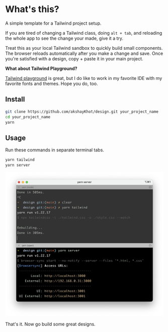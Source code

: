 # What's this?

A simple template for a Tailwind project setup. 

If you are tired of changing a Tailwind class, doing `alt + tab`, and reloading the whole app to see the change your made, give it a try.  

Treat this as your local Tailwind sandbox to quickly build small components. The browser reloads automatically after you make a change and save. Once you're satisfied with a design, copy + paste it in your main project.

**What about Tailwind Playground?**

[Tailwind playground](https://play.tailwindcss.com/) is great, but I do like to work in my favorite IDE with my favorite fonts and themes. Hope you do, too. 

## Install

```bash
git clone https://github.com/akshayKhot/design.git your_project_name
cd your_project_name
yarn
```

## Usage

Run these commands in separate terminal tabs. 

```bash
yarn tailwind
yarn server
```

![terminal](images/terminal.png)

That's it. Now go build some great designs. 
